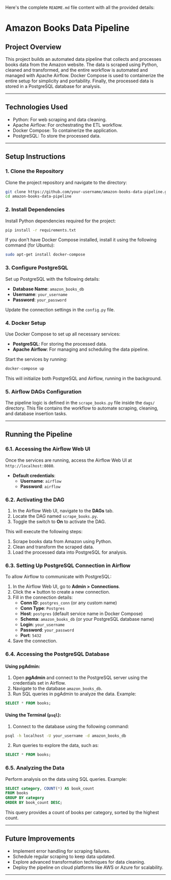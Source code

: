 Here's the complete `README.md` file content with all the provided details:  


# Amazon Books Data Pipeline

## Project Overview

This project builds an automated data pipeline that collects and processes books data from the Amazon website. The data is scraped using Python, cleaned and transformed, and the entire workflow is automated and managed with Apache Airflow. Docker Compose is used to containerize the entire setup for simplicity and portability. Finally, the processed data is stored in a PostgreSQL database for analysis.

---

## Technologies Used

- Python: For web scraping and data cleaning.
- Apache Airflow: For orchestrating the ETL workflow.
- Docker Compose: To containerize the application.
- PostgreSQL: To store the processed data.

---

## Setup Instructions

### 1. Clone the Repository

Clone the project repository and navigate to the directory:

```bash
git clone https://github.com/your-username/amazon-books-data-pipeline.git
cd amazon-books-data-pipeline
```

### 2. Install Dependencies

Install Python dependencies required for the project:

```bash
pip install -r requirements.txt
```

If you don't have Docker Compose installed, install it using the following command (for Ubuntu):

```bash
sudo apt-get install docker-compose
```

### 3. Configure PostgreSQL

Set up PostgreSQL with the following details:

- **Database Name**: `amazon_books_db`
- **Username**: `your_username`
- **Password**: `your_password`

Update the connection settings in the `config.py` file.

### 4. Docker Setup

Use Docker Compose to set up all necessary services:

- **PostgreSQL**: For storing the processed data.
- **Apache Airflow**: For managing and scheduling the data pipeline.

Start the services by running:

```bash
docker-compose up
```

This will initialize both PostgreSQL and Airflow, running in the background.

### 5. Airflow DAGs Configuration

The pipeline logic is defined in the `scrape_books.py` file inside the `dags/` directory. This file contains the workflow to automate scraping, cleaning, and database insertion tasks.

---

## Running the Pipeline

### 6.1. Accessing the Airflow Web UI

Once the services are running, access the Airflow Web UI at `http://localhost:8080`.

- **Default credentials**:  
  - **Username**: `airflow`  
  - **Password**: `airflow`

### 6.2. Activating the DAG

1. In the Airflow Web UI, navigate to the **DAGs** tab.
2. Locate the DAG named `scrape_books.py`.
3. Toggle the switch to **On** to activate the DAG.

This will execute the following steps:
1. Scrape books data from Amazon using Python.
2. Clean and transform the scraped data.
3. Load the processed data into PostgreSQL for analysis.

### 6.3. Setting Up PostgreSQL Connection in Airflow

To allow Airflow to communicate with PostgreSQL:

1. In the Airflow Web UI, go to **Admin > Connections**.
2. Click the **+** button to create a new connection.
3. Fill in the connection details:
   - **Conn ID**: `postgres_conn` (or any custom name)
   - **Conn Type**: `Postgres`
   - **Host**: `postgres` (default service name in Docker Compose)
   - **Schema**: `amazon_books_db` (or your PostgreSQL database name)
   - **Login**: `your_username`
   - **Password**: `your_password`
   - **Port**: `5432`
4. Save the connection.

### 6.4. Accessing the PostgreSQL Database

#### Using pgAdmin:

1. Open **pgAdmin** and connect to the PostgreSQL server using the credentials set in Airflow.
2. Navigate to the database `amazon_books_db`.
3. Run SQL queries in pgAdmin to analyze the data. Example:

```sql
SELECT * FROM books;
```

#### Using the Terminal (`psql`):

1. Connect to the database using the following command:

```bash
psql -h localhost -U your_username -d amazon_books_db
```

2. Run queries to explore the data, such as:

```sql
SELECT * FROM books;
```

### 6.5. Analyzing the Data

Perform analysis on the data using SQL queries. Example:

```sql
SELECT category, COUNT(*) AS book_count 
FROM books 
GROUP BY category
ORDER BY book_count DESC;
```

This query provides a count of books per category, sorted by the highest count.

---



## Future Improvements

- Implement error handling for scraping failures.
- Schedule regular scraping to keep data updated.
- Explore advanced transformation techniques for data cleaning.
- Deploy the pipeline on cloud platforms like AWS or Azure for scalability.

---
